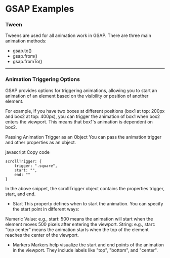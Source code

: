 # GSAP Examples
### Tween
Tweens are used for all animation work in GSAP. There are three main animation methods:

* gsap.to()
* gsap.from()
* gsap.fromTo()
---

### Animation Triggering Options
GSAP provides options for triggering animations, allowing you to start an animation of an element based on the visibility or position of another element.

For example, if you have two boxes at different positions (box1 at top: 200px and box2 at top: 400px), you can trigger the animation of box1 when box2 enters the viewport. This means that box1's animation is dependent on box2.

Passing Animation Trigger as an Object
You can pass the animation trigger and other properties as an object.

javascript
Copy code

```
scrollTrigger: {
    trigger: ".square",
    start: "",
    end: ""
}
```
In the above snippet, the scrollTrigger object contains the properties trigger, start, and end.

* Start
This property defines when to start the animation. You can specify the start point in different ways:

Numeric Value: e.g., start: 500 means the animation will start when the element moves 500 pixels after entering the viewport.
String: e.g., start: "top center" means the animation starts when the top of the element reaches the center of the viewport.
* Markers
Markers help visualize the start and end points of the animation in the viewport. They include labels like "top", "bottom", and "center".

